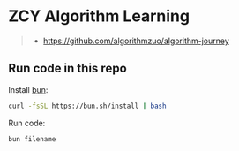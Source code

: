# ZCY Algorithm Learning

> - https://github.com/algorithmzuo/algorithm-journey

## Run code in this repo

Install [bun](https://github.com/oven-sh/bun):

```bash
curl -fsSL https://bun.sh/install | bash
```

Run code:

```bash
bun filename
```
